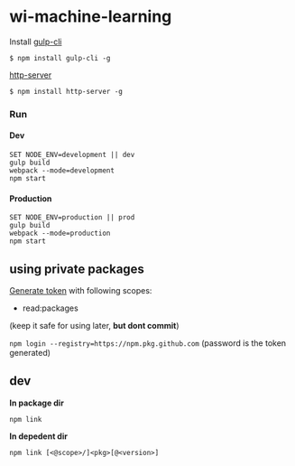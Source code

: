# wi-machine-learning
Install 
[gulp-cli](http://npmjs.com/package/gulp-cli)
```shell
$ npm install gulp-cli -g
```
[http-server](https://www.npmjs.com/package/http-server)
```shell
$ npm install http-server -g
```
### Run
#### Dev
```shell
SET NODE_ENV=development || dev
gulp build
webpack --mode=development
npm start
```
#### Production
```shell
SET NODE_ENV=production || prod
gulp build
webpack --mode=production
npm start
```

 ## using private packages
[Generate token](https://github.com/settings/tokens/new) with following scopes:
- read:packages

(keep it safe for using later, **but dont commit**)


`npm login --registry=https://npm.pkg.github.com` (password is the token generated)

## dev
**In package dir**
```shell
npm link
```

**In depedent dir**
```shell
npm link [<@scope>/]<pkg>[@<version>]
```